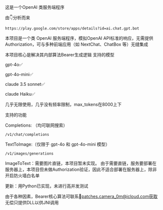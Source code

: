 这是一个OpenAI 类服务端程序

由👇分析而来

	https://play.google.com/store/apps/details?id=ai.chat.gpt.bot


本项目是一个类 OpenAI 服务端程序，模拟OpenAI API标准的响应，无需提供Authorization，可与多种前端应用（如 NextChat、ChatBox 等）无缝集成

本项目核心是解决其内部算法Bearer生成逻辑
支持的模型

gpt-4o✅

gpt-4o-mini✅

claude 3.5 sonnet✅

claude Haiku✅

几乎无限使用，几乎没有频率限制，max_tokens在8000上下

支持的功能

Completions: （均可联网搜索）

	/v1/chat/completions


TextToImage:（仅限于 gpt-4o 和 gpt-4o-mini 模型）

	/v1/images/generations

ImageToText：需要图片直链，本项目暂未实现。
由于需要直链，服务要部署在服务器上，本项目但未做Authorization验证，因此不适合部署在服务器上，除非开启防火墙白名单

更新：用Python已实现，未进行高并发测试

由于各种因素，Bearer核心算法可联系📧patches.camera_0m@icloud.com获取
无偿只提供DLL以供JNI调用
